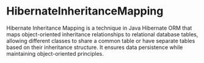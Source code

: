 # HibernateInheritanceMapping
Hibernate Inheritance Mapping is a technique in Java Hibernate ORM that maps object-oriented inheritance relationships to relational database tables, allowing different classes to share a common table or have separate tables based on their inheritance structure. It ensures data persistence while maintaining object-oriented principles.
